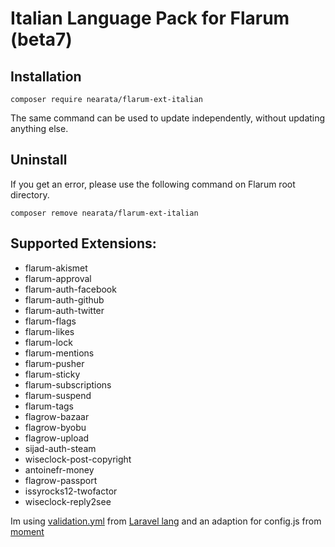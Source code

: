 # Italian Language Pack for Flarum (beta7)

## Installation

```shell
composer require nearata/flarum-ext-italian
```

The same command can be used to update independently, without updating anything else.

## Uninstall

If you get an error, please use the following command on Flarum root directory.

```shell
composer remove nearata/flarum-ext-italian
```

## Supported Extensions:

* flarum-akismet
* flarum-approval
* flarum-auth-facebook
* flarum-auth-github
* flarum-auth-twitter
* flarum-flags
* flarum-likes
* flarum-lock
* flarum-mentions
* flarum-pusher
* flarum-sticky
* flarum-subscriptions
* flarum-suspend
* flarum-tags
* flagrow-bazaar
* flagrow-byobu
* flagrow-upload
* sijad-auth-steam
* wiseclock-post-copyright
* antoinefr-money
* flagrow-passport
* issyrocks12-twofactor
* wiseclock-reply2see

Im using [validation.yml](https://github.com/caouecs/Laravel-lang/blob/master/src/it/validation.php) from [Laravel lang](https://github.com/caouecs/Laravel-lang/) and an adaption for config.js from [moment](https://github.com/moment/moment/blob/develop/locale/it.js)
